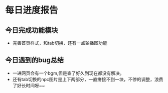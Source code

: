 # 每日进度报告



 ##  今日完成功能模块

- 完善首页样式，和tab切换，还有一点轮播图功能



## 今日遇到的bug总结

- 一进网页会有一个bgm,但是查了好久到现在都没有解决。
- 还有tab切换的npc图片是上下两部分，一直拼接不到一块，不停的调整，浪费了好长时间呀~~
